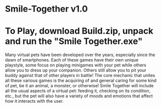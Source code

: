 # Smile-Together v1.0

# To Play, download Build.zip, unpack and run the "Smile Together.exe"

Many virtual pets have been developed over the years, especially since the dawn of smartphones. 
Each of these games have their own unique playstyle, some focus on playing minigames with your pet 
while others allow you to dress up your companion. 
Others still allow you to pit your buddy against that of other players in battle! 
The core mechanic that unites all these various games is the acquiring of and general caring for some kind of pet, 
be it an animal, a monster,  or otherwise! 
Smile Together will include all the usual aspects of a virtual pet: 
feeding it, checking on its condition, etc., 
but the pet will also have a variety of moods and emotions that affect how it interacts with the user.
